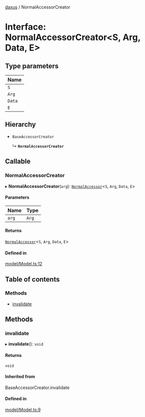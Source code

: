 [daxus](../README.md) / NormalAccessorCreator

# Interface: NormalAccessorCreator<S, Arg, Data, E\>

## Type parameters

| Name |
| :------ |
| `S` |
| `Arg` |
| `Data` |
| `E` |

## Hierarchy

- `BaseAccessorCreator`

  ↳ **`NormalAccessorCreator`**

## Callable

### NormalAccessorCreator

▸ **NormalAccessorCreator**(`arg`): [`NormalAccessor`](../classes/NormalAccessor.md)<`S`, `Arg`, `Data`, `E`\>

#### Parameters

| Name | Type |
| :------ | :------ |
| `arg` | `Arg` |

#### Returns

[`NormalAccessor`](../classes/NormalAccessor.md)<`S`, `Arg`, `Data`, `E`\>

#### Defined in

[model/Model.ts:12](https://github.com/jason89521/react-fetch/blob/27b98d0/src/lib/model/Model.ts#L12)

## Table of contents

### Methods

- [invalidate](NormalAccessorCreator.md#invalidate)

## Methods

### invalidate

▸ **invalidate**(): `void`

#### Returns

`void`

#### Inherited from

BaseAccessorCreator.invalidate

#### Defined in

[model/Model.ts:9](https://github.com/jason89521/react-fetch/blob/27b98d0/src/lib/model/Model.ts#L9)
